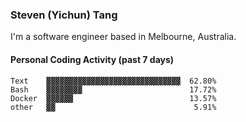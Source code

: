 ### Steven (Yichun) Tang

I'm a software engineer based in Melbourne, Australia.

#### Personal Coding Activity (past 7 days)
```
Text    ▓▓▓▓▓▓▓▓▓▓▓▓▓▓▓▓▓▓▓▓▓▓▓▓▓▓▓▓▓▓  62.80%
Bash    ▓▓▓▓▓▓▓▓                        17.72%
Docker  ▓▓▓▓▓▓                          13.57%
other   ▓▓                               5.91%
```
